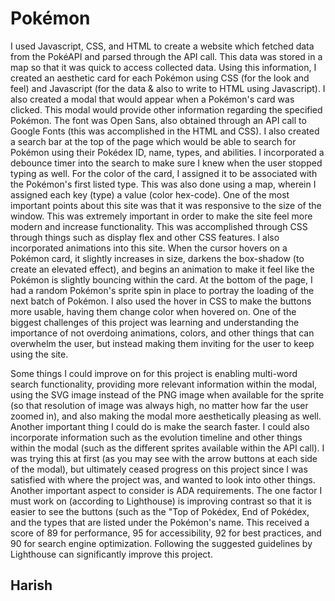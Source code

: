 # Pokémon

I used Javascript, CSS, and HTML to create a website which fetched data from the PokéAPI and parsed through the API call. This data was stored in a map so that it was quick to access collected data. Using this information, I created an aesthetic card for each Pokémon using CSS (for the look and feel) and Javascript (for the data & also to write to HTML using Javascript). I also created a modal that would appear when a Pokémon's card was clicked. This modal would provide other information regarding the specified Pokémon. The font was Open Sans, also obtained through an API call to Google Fonts (this was accomplished in the HTML and CSS). I also created a search bar at the top of the page which would be able to search for Pokémon using their Pokédex ID, name, types, and abilities. I incorporated a debounce timer into the search to make sure I knew when the user stopped typing as well. For the color of the card, I assigned it to be associated with the Pokémon's first listed type. This was also done using a map, wherein I assigned each key (type) a value (color hex-code). One of the most important points about this site was that it was responsive to the size of the window. This was extremely important in order to make the site feel more modern and increase functionality. This was accomplished through CSS through things such as display flex and other CSS features. I also incorporated animations into this site. When the cursor hovers on a Pokémon card, it slightly increases in size, darkens the box-shadow (to create an elevated effect), and begins an animation to make it feel like the Pokémon is slightly bouncing within the card. At the bottom of the page, I had a random Pokémon's sprite spin in place to portray the loading of the next batch of Pokémon. I also used the hover in CSS to make the buttons more usable, having them change color when hovered on. One of the biggest challenges of this project was learning and understanding the importance of not overdoing animations, colors, and other things that can overwhelm the user, but instead making them inviting for the user to keep using the site.

Some things I could improve on for this project is enabling multi-word search functionality, providing more relevant information within the modal, using the SVG image instead of the PNG image when available for the sprite (so that resolution of image was always high, no matter how far the user zoomed in), and also making the modal more aesthetically pleasing as well. Another important thing I could do is make the search faster. I could also incorporate information such as the evolution timeline and other things within the modal (such as the different sprites available within the API call). I was trying this at first (as you may see with the arrow buttons at each side of the modal), but ultimately ceased progress on this project since I was satisfied with where the project was, and wanted to look into other things. Another important aspect to consider is ADA requirements. The one factor I must work on (according to Lighthouse) is improving contrast so that it is easier to see the buttons (such as the "Top of Pokédex, End of Pokédex, and the types that are listed under the Pokémon's name. This received a score of 89 for performance, 95 for accessibility, 92 for best practices, and 90 for search engine optimization. Following the suggested guidelines by Lighthouse can significantly improve this project.

## Harish
